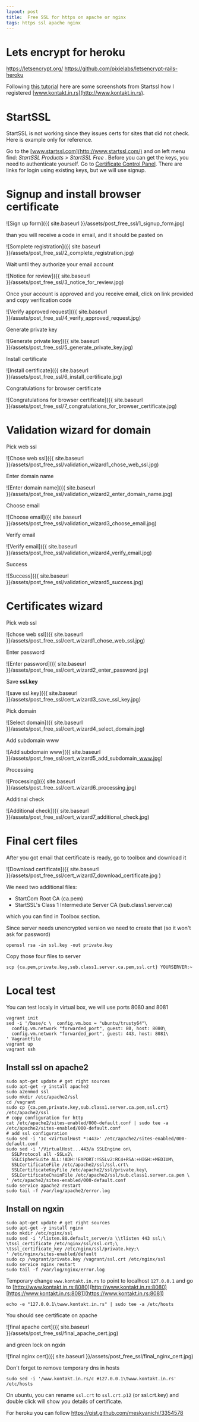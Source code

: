 ```yaml
---
layout: post
title:  Free SSL for https on apache or nginx
tags: https ssl apache nginx
---
```


# Lets encrypt for heroku

https://letsencrypt.org/
https://github.com/pixielabs/letsencrypt-rails-heroku

Following [this tutorial](https://www.digitalocean.com/community/tutorials/how-to-set-up-apache-with-a-free-signed-ssl-certificate-on-a-vps) here are some screenshots from Startssl how I registered [www.kontakt.in.rs](http://www.kontakt.in.rs).

# StartSSL

StartSSL is not working since they issues certs for sites that did not check.
Here is example only for reference.

Go to the [www.startssl.com](http://www.startssl.com/) and on left menu find: *StartSSL Products* > *StartSSL Free* . Before you can get the keys, you need to authenticate yourself. Go to [Certificate Control Panel](https://www.startssl.com/?app=12). There are links for login using existing keys, but we will use signup.

# Signup and install browser certificate

![Sign up form]({{ site.baseurl }}/assets/post_free_ssl/1_signup_form.jpg)

than you will receive a code in email, and it should be pasted on

![Somplete registration]({{ site.baseurl }}/assets/post_free_ssl/2_complete_registration.jpg)

Wait until they authorize your email account

![Notice for review]({{ site.baseurl }}/assets/post_free_ssl/3_notice_for_review.jpg)

Once your account is approved and you receive email, click on link provided and copy verification code

![Verify approved request]({{ site.baseurl }}/assets/post_free_ssl/4_verify_approved_request.jpg)
 
Generate private key
 
![Generate private key]({{ site.baseurl }}/assets/post_free_ssl/5_generate_private_key.jpg)
 
Install certificate
 
![Install certificate]({{ site.baseurl }}/assets/post_free_ssl/6_install_certificate.jpg)
 
Congratulations for browser certificate
 
![Congratulations for browser certificate]({{ site.baseurl }}/assets/post_free_ssl/7_congratulations_for_browser_certificate.jpg)


# Validation wizard for domain

Pick web ssl

![Chose web ssl]({{ site.baseurl }}/assets/post_free_ssl/validation_wizard1_chose_web_ssl.jpg)

Enter domain name

![Enter domain name]({{ site.baseurl }}/assets/post_free_ssl/validation_wizard2_enter_domain_name.jpg)

Choose email

![Choose email]({{ site.baseurl }}/assets/post_free_ssl/validation_wizard3_choose_email.jpg)

Verify email

![Verify email]({{ site.baseurl }}/assets/post_free_ssl/validation_wizard4_verify_email.jpg)

Success

![Success]({{ site.baseurl }}/assets/post_free_ssl/validation_wizard5_success.jpg)

# Certificates wizard

Pick web ssl

![chose web ssl]({{ site.baseurl }}/assets/post_free_ssl/cert_wizard1_chose_web_ssl.jpg)

Enter password

![Enter password]({{ site.baseurl }}/assets/post_free_ssl/cert_wizard2_enter_password.jpg)

Save **ssl.key**

![save ssl.key]({{ site.baseurl }}/assets/post_free_ssl/cert_wizard3_save_ssl_key.jpg)

Pick domain

![Select domain]({{ site.baseurl }}/assets/post_free_ssl/cert_wizard4_select_domain.jpg)

Add subdomain www

![Add subdomain www]({{ site.baseurl }}/assets/post_free_ssl/cert_wizard5_add_subdomain_www.jpg)

Processing

![Processing]({{ site.baseurl }}/assets/post_free_ssl/cert_wizard6_processing.jpg)

Additinal check

![Additional check]({{ site.baseurl }}/assets/post_free_ssl/cert_wizard7_additional_check.jpg)


# Final cert files

After you got email that certificate is ready, go to toolbox and download it

![Download certificate]({{ site.baseurl }}/assets/post_free_ssl/cert_wizard7_download_certificate.jpg )

We need two additional files:

* StartCom Root CA (ca.pem)
* StartSSL's Class 1 Intermediate Server CA (sub.class1.server.ca)

which you can find in Toolbox section.

Since server needs unencrypted version we need to create that (so it won't ask for password)

~~~
openssl rsa -in ssl.key -out private.key 
~~~

Copy those four files to server

~~~
scp {ca.pem,private.key,sub.class1.server.ca.pem,ssl.crt} YOURSERVER:~ 
~~~

# Local test

You can test localy in virtual box, we will use ports 8080 and 8081

~~~
vagrant init
sed -i '/base/c \  config.vm.box = "ubuntu/trusty64"\
  config.vm.network "forwarded_port", guest: 80, host: 8080\
  config.vm.network "forwarded_port", guest: 443, host: 8081\
' Vagrantfile
vagrant up
vagrant ssh
~~~

## Install ssl on apache2

~~~
sudo apt-get update # get right sources
sudo apt-get -y install apache2
sudo a2enmod ssl
sudo mkdir /etc/apache2/ssl
cd /vagrant
sudo cp {ca.pem,private.key,sub.class1.server.ca.pem,ssl.crt} /etc/apache2/ssl
# copy configuration for http
cat /etc/apache2/sites-enabled/000-default.conf | sudo tee -a /etc/apache2/sites-enabled/000-default.conf
# add ssl configuration
sudo sed -i '1c <VirtualHost *:443>' /etc/apache2/sites-enabled/000-default.conf
sudo sed -i '/VirtualHost...443/a SSLEngine on\
  SSLProtocol all -SSLv2\
  SSLCipherSuite ALL:!ADH:!EXPORT:!SSLv2:RC4+RSA:+HIGH:+MEDIUM\
  SSLCertificateFile /etc/apache2/ssl/ssl.crt\
  SSLCertificateKeyFile /etc/apache2/ssl/private.key\
  SSLCertificateChainFile /etc/apache2/ssl/sub.class1.server.ca.pem \
' /etc/apache2/sites-enabled/000-default.conf
sudo service apache2 restart
sudo tail -f /var/log/apache2/error.log
~~~

## Install on ngxin

~~~
sudo apt-get update # get right sources
sudo apt-get -y install nginx
sudo mkdir /etc/nginx/ssl
sudo sed -i '/listen.80.default_server/a \\tlisten 443 ssl;\
\tssl_certificate /etc/nginx/ssl/ssl.crt;\
\tssl_certificate_key /etc/nginx/ssl/private.key;\
' /etc/nginx/sites-enabled/default
sudo cp /vagrant/private.key /vagrant/ssl.crt /etc/nginx/ssl
sudo service nginx restart
sudo tail -f /var/log/nginx/error.log
~~~

Temporary change `www.kontakt.in.rs` to point to localhost `127.0.0.1` and go to
[http://www.kontakt.in.rs:8080](http://www.kontakt.in.rs:8080) 
[https://www.kontakt.in.rs:8081](https://www.kontakt.in.rs:8081)

~~~
echo -e "127.0.0.1\twww.kontakt.in.rs" | sudo tee -a /etc/hosts
~~~


You should see certificate on apache


![final apache cert]({{ site.baseurl }}/assets/post_free_ssl/final_apache_cert.jpg)


and green lock on ngxin

![final nginx cert]({{ site.baseurl }}/assets/post_free_ssl/final_nginx_cert.jpg)



Don't forget to remove temporary dns in hosts

~~~
sudo sed -i '/www.kontakt.in.rs/c #127.0.0.1\twww.kontakt.in.rs' /etc/hosts
~~~

On ubuntu, you can rename `ssl.crt` to `ssl.crt.p12` (or ssl.crt.key) and double click will show you
details of certificate.

For heroku you can follow <https://gist.github.com/meskyanichi/3354578>
